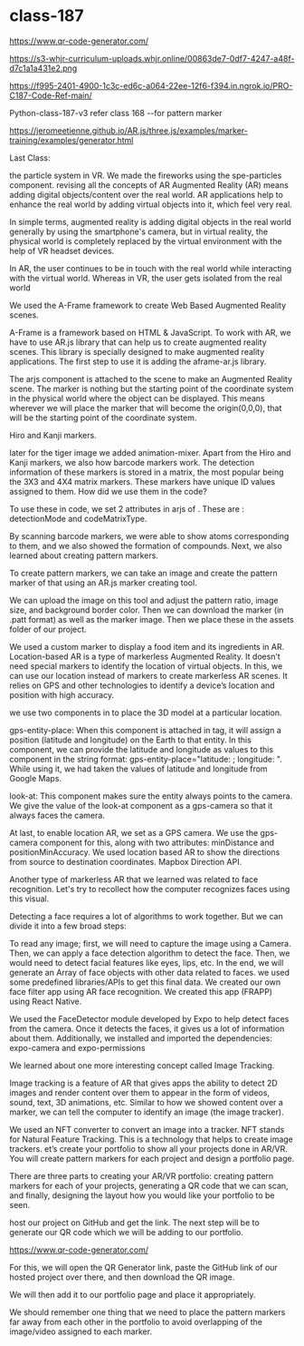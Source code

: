 # class-187
https://www.qr-code-generator.com/

https://s3-whjr-curriculum-uploads.whjr.online/00863de7-0df7-4247-a48f-d7c1a1a431e2.png

https://f995-2401-4900-1c3c-ed6c-a064-22ee-12f6-f394.in.ngrok.io/PRO-C187-Code-Ref-main/

Python-class-187-v3
refer class 168 --for pattern marker

https://jeromeetienne.github.io/AR.js/three.js/examples/marker-training/examples/generator.html

Last Class:

the particle system in VR. We made the fireworks using the spe-particles component.
revising all the concepts of AR Augmented Reality (AR) means adding digital objects/content over the real world. AR applications help to enhance the real world by adding virtual objects into it, which feel very real.

In simple terms, augmented reality is adding digital objects in the real world generally by using the smartphone's camera, but in virtual reality, the physical world is completely replaced by the virtual environment with the help of VR headset devices.

In AR, the user continues to be in touch with the real world while interacting with the virtual world. Whereas in VR, the user gets isolated from the real world

We used the A-Frame framework to create Web Based Augmented Reality scenes.

A-Frame is a framework based on HTML & JavaScript. To work with AR, we have to use AR.js library that can help us to create augmented reality scenes. This library is specially designed to make augmented reality applications. The first step to use it is adding the aframe-ar.js library.

The arjs component is attached to the scene to make an Augmented Reality scene.
The marker is nothing but the starting point of the coordinate system in the physical world where the object can be displayed. This means wherever we will place the marker that will become the origin(0,0,0), that will be the starting point of the coordinate system.

Hiro and Kanji markers.

later for the tiger image we added animation-mixer.
Apart from the Hiro and Kanji markers, we also how barcode markers work. The detection information of these markers is stored in a matrix, the most popular being the 3X3 and 4X4 matrix markers. These markers have unique ID values assigned to them. How did we use them in the code?

To use these in code, we set 2 attributes in arjs of . These are : detectionMode and codeMatrixType.

By scanning barcode markers, we were able to show atoms corresponding to them, and we also showed the formation of compounds.
Next, we also learned about creating pattern markers.

To create pattern markers, we can take an image and create the pattern marker of that using an AR.js marker creating tool.

We can upload the image on this tool and adjust the pattern ratio, image size, and background border color. Then we can download the marker (in .patt format) as well as the marker image. Then we place these in the assets folder of our project.

We used a custom marker to display a food item and its ingredients in AR.
Location-based AR is a type of markerless Augmented Reality. It doesn’t need special markers to identify the location of virtual objects. In this, we can use our location instead of markers to create markerless AR scenes. It relies on GPS and other technologies to identify a device’s location and position with high accuracy.

we use two components in to place the 3D model at a particular location.

gps-entity-place: When this component is attached in tag, it will assign a position (latitude and longitude) on the Earth to that entity. In this component, we can provide the latitude and longitude as values to this component in the string format: gps-entity-place="latitude: ; longitude: ". While using it, we had taken the values of latitude and longitude from Google Maps.

look-at: This component makes sure the entity always points to the camera. We give the value of the look-at component as a gps-camera so that it always faces the camera.

At last, to enable location AR, we set as a GPS camera. We use the gps-camera component for this, along with two attributes: minDistance and positionMinAccuracy.
We used location based AR to show the directions from source to destination coordinates. Mapbox Direction API.

Another type of markerless AR that we learned was related to face recognition. Let's try to recollect how the computer recognizes faces using this visual.

Detecting a face requires a lot of algorithms to work together. But we can divide it into a few broad steps:

To read any image; first, we will need to capture the image using a Camera.
Then, we can apply a face detection algorithm to detect the face.
Then, we would need to detect facial features like eyes, lips, etc.
In the end, we will generate an Array of face objects with other data related to faces.
we used some predefined libraries/APIs to get this final data.
We created our own face filter app using AR face recognition. We created this app (FRAPP) using React Native.

We used the FaceDetector module developed by Expo to help detect faces from the camera. Once it detects the faces, it gives us a lot of information about them. Additionally, we installed and imported the dependencies: expo-camera and expo-permissions

We learned about one more interesting concept called Image Tracking.

Image tracking is a feature of AR that gives apps the ability to detect 2D images and render content over them to appear in the form of videos, sound, text, 3D animations, etc. Similar to how we showed content over a marker, we can tell the computer to identify an image (the image tracker).

We used an NFT converter to convert an image into a tracker. NFT stands for Natural Feature Tracking. This is a technology that helps to create image trackers.
et’s create your portfolio to show all your projects done in AR/VR. You will create pattern markers for each project and design a portfolio page.

There are three parts to creating your AR/VR portfolio: creating pattern markers for each of your projects, generating a QR code that we can scan, and finally, designing the layout how you would like your portfolio to be seen.

host our project on GitHub and get the link.
The next step will be to generate our QR code which we will be adding to our portfolio.

https://www.qr-code-generator.com/

For this, we will open the QR Generator link, paste the GitHub link of our hosted project over there, and then download the QR image.

We will then add it to our portfolio page and place it appropriately.

We should remember one thing that we need to place the pattern markers far away from each other in the portfolio to avoid overlapping of the image/video assigned to each marker.
